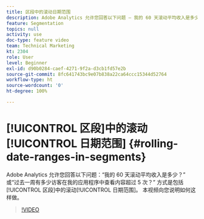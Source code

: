 ```yaml
---
title: 区段中的滚动日期范围
description: Adobe Analytics 允许您回答以下问题 — 我的 60 天滚动平均收入是多少？ 或过去一周有多少访客在我的应用程序中查看内容超过 5 次？ 方式是包括区段中的滚动日期范围。 本视频向您说明如何这样做。
feature: Segmentation
topics: null
activity: use
doc-type: feature video
team: Technical Marketing
kt: 2304
role: User
level: Beginner
exl-id: d90b0284-caef-4271-9f2a-d3cb1fd57e2b
source-git-commit: 8fc641743bc9e07b838a22ca64ccc15344d52764
workflow-type: ht
source-wordcount: '0'
ht-degree: 100%

---
```


# [!UICONTROL 区段]中的滚动[!UICONTROL 日期范围] {#rolling-date-ranges-in-segments}

Adobe Analytics 允许您回答以下问题：“我的 60 天滚动平均收入是多少？” 或“过去一周有多少访客在我的应用程序中查看内容超过 5 次？” 方式是包括[!UICONTROL 区段]中的滚动[!UICONTROL 日期范围]。 本视频向您说明如何这样做。

>[!VIDEO](https://video.tv.adobe.com/v/25403/?quality=12&learn=on)

